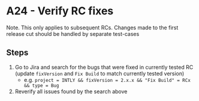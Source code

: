 ---
---

# A24 - Verify RC fixes

Note. This only applies to subsequent RCs. Changes made to the first release cut should be handled by separate test-cases

## Steps

1. Go to Jira and search for the bugs that were fixed in currently tested RC (update `fixVersion` and `Fix Build` to match currently tested version)
   - e.g. `project = INTLY && fixVersion = 2.x.x && "Fix Build" = RCx && type = Bug`
2. Reverify all issues found by the search above
